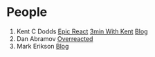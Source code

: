 # People

1. Kent C Dodds [Epic React](https://epicreact.dev/articles) [3min With Kent](https://www.briefs.fm/3-minutes-with-kent) [Blog](https://github.com/kentcdodds/kentcdodds.com/tree/main/content/blog)
2. Dan Abramov [Overreacted](https://overreacted.io/)
3. Mark Erikson [Blog](https://blog.isquaredsoftware.com/)
